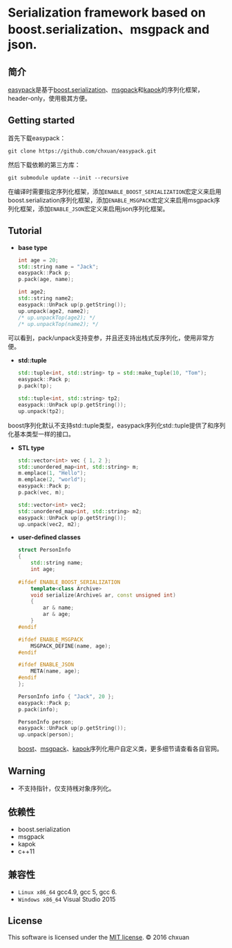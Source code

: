 Serialization framework based on boost.serialization、msgpack and json.
===============================================

## 简介

[easypack][1]是基于[boost.serialization][2]、[msgpack][3]和[kapok][4]的序列化框架，header-only，使用极其方便。

## Getting started
首先下载easypack：

    git clone https://github.com/chxuan/easypack.git

然后下载依赖的第三方库：

    git submodule update --init --recursive
    
在编译时需要指定序列化框架，添加`ENABLE_BOOST_SERIALIZATION`宏定义来启用boost.serialization序列化框架，添加`ENABLE_MSGPACK`宏定义来启用msgpack序列化框架，添加`ENABLE_JSON`宏定义来启用json序列化框架。

## Tutorial
    
 * **base type**

    ```cpp
    int age = 20;
    std::string name = "Jack";
    easypack::Pack p;
    p.pack(age, name);
    
    int age2;
    std::string name2;
    easypack::UnPack up(p.getString());
    up.unpack(age2, name2); 
    /* up.unpackTop(age2); */
    /* up.unpackTop(name2); */
    ```  
可以看到，pack/unpack支持变参，并且还支持出栈式反序列化，使用非常方便。

 * **std::tuple**

    ```cpp
    std::tuple<int, std::string> tp = std::make_tuple(10, "Tom");
    easypack::Pack p;
    p.pack(tp);

    std::tuple<int, std::string> tp2;
    easypack::UnPack up(p.getString());
    up.unpack(tp2);
    ```  
boost序列化默认不支持std::tuple类型，easypack序列化std::tuple提供了和序列化基本类型一样的接口。

 * **STL type**

    ```cpp
    std::vector<int> vec { 1, 2 };
    std::unordered_map<int, std::string> m;
    m.emplace(1, "Hello");
    m.emplace(2, "world");
    easypack::Pack p;
    p.pack(vec, m);

    std::vector<int> vec2;
    std::unordered_map<int, std::string> m2;
    easypack::UnPack up(p.getString());
    up.unpack(vec2, m2);
    ```

 * **user-defined classes**

    ```cpp
    struct PersonInfo
    {
        std::string name;
        int age;
        
    #ifdef ENABLE_BOOST_SERIALIZATION
        template<class Archive>
        void serialize(Archive& ar, const unsigned int)
        {
            ar & name;
            ar & age;
        }
    #endif
    
    #ifdef ENABLE_MSGPACK
        MSGPACK_DEFINE(name, age);
    #endif
    
    #ifdef ENABLE_JSON
        META(name, age);
    #endif
    };
    
    PersonInfo info { "Jack", 20 };
    easypack::Pack p;
    p.pack(info);

    PersonInfo person;
    easypack::UnPack up(p.getString());
    up.unpack(person);
    ```
    [boost][5]、[msgpack][6]、[kapok][7]序列化用户自定义类，更多细节请查看各自官网。
    
## Warning

 * 不支持指针，仅支持桟对象序列化。

    
## 依赖性

* boost.serialization
* msgpack
* kapok
* c++11

## 兼容性

* `Linux x86_64` gcc4.9, gcc 5, gcc 6.
* `Windows x86_64` Visual Studio 2015

## License
This software is licensed under the [MIT license][8]. © 2016 chxuan


  [1]: https://github.com/chxuan/easypack
  [2]: http://www.boost.org/
  [3]: https://github.com/msgpack/msgpack-c
  [4]: https://github.com/qicosmos/Kapok
  [5]: http://www.boost.org/
  [6]: https://github.com/msgpack/msgpack-c
  [7]: https://github.com/qicosmos/Kapok
  [8]: https://github.com/chxuan/easypack/blob/master/LICENSE
